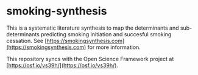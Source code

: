 # smoking-synthesis

This is a systematic literature synthesis to map the determinants and sub-determinants predicting smoking initiation and succesful smoking cessation. See [https://smokingsynthesis.com](https://smokingsynthesis.com) for more information.

This repository syncs with the Open Science Framework project at [https://osf.io/vs39h/](https://osf.io/vs39h/).
